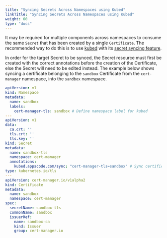 ```yaml
---
title: "Syncing Secrets Across Namespaces using Kubed"
linkTitle: "Syncing Secrets Across Namespaces using Kubed"
weight: 60
type: "docs"
---
```


It may be required for multiple components across namespaces to consume the same
`Secret` that has been created by a single `Certificate`. The recommended way to
do this is to use [kubed](https://github.com/appscode/kubed) with its [secret
syncing
feature](https://appscode.com/products/kubed/v0.11.0/guides/config-syncer/intra-cluster/).

In order for the target Secret to be synced, the Secret resource must first be
created with the correct annotations before the creation of the Certificate,
else the Secret will need to be edited instead. The example below shows syncing
a certificate belonging to the `sandbox` Certificate from the `cert-manager`
namespace, into the `sandbox` namespace.

```yaml
apiVersion: v1
kind: Namespace
metadata:
  name: sandbox
  labels:
    cert-manager-tls: sandbox # Define namespace label for kubed
---
apiVersion: v1
data:
  ca.crt: ''
  tls.crt: ''
  tls.key: ''
kind: Secret
metadata:
  name: sandbox-tls
  namespace: cert-manager
  annotations:
    kubed.appscode.com/sync: "cert-manager-tls=sandbox" # Sync certificate to matching namespaces
type: kubernetes.io/tls
---
apiVersion: cert-manager.io/v1alpha2
kind: Certificate
metadata:
  name: sandbox
  namespace: cert-manager
spec:
  secretName: sandbox-tls
  commonName: sandbox
  issuerRef:
    name: sandbox-ca
    kind: Issuer
    group: cert-manager.io
```
